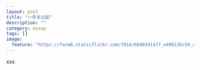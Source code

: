 ```yaml
---
layout: post
title: "一年半以前"
description: ""
category: essay 
tags: []
image:
  feature: "https://farm8.staticflickr.com/7014/6840341477_e49612bc59_o_d.jpg"
---
```

xxx  

